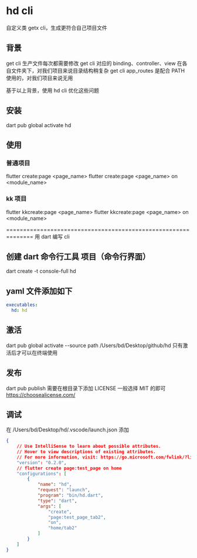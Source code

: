 # hd cli
自定义类 getx cli，生成更符合自己项目文件

## 背景
get cli 生产文件每次都需要修改
get cli 对应的 binding、controller、view 在各自文件夹下，对我们项目来说目录结构稍复杂
get cli app_routes 是配合 PATH 使用的，对我们项目来说无用

基于以上背景，使用 hd cli 优化这些问题

## 安装
dart pub global activate hd

## 使用
### 普通项目
flutter create:page <page_name>
flutter create:page <page_name> on <module_name>

### kk 项目
flutter kkcreate:page <page_name>
flutter kkcreate:page <page_name> on <module_name>

============================================================== 用 dart 编写 cli
## 创建 dart 命令行工具 项目（命令行界面）
dart create -t console-full hd  

## yaml 文件添加如下
```yaml
executables:
  hd: hd
```

## 激活
dart pub global activate --source path /Users/bd/Desktop/github/hd
只有激活后才可以在终端使用

## 发布
dart pub publish
需要在根目录下添加  LICENSE
一般选择 MIT 的即可
https://choosealicense.com/

## 调试
在 /Users/bd/Desktop/hd/.vscode/launch.json 添加
```json
{
    // Use IntelliSense to learn about possible attributes.
    // Hover to view descriptions of existing attributes.
    // For more information, visit: https://go.microsoft.com/fwlink/?linkid=830387
    "version": "0.2.0",
    // flutter create page:test_page on home
    "configurations": [
        {
            "name": "hd",
            "request": "launch",
            "program": "bin/hd.dart",
            "type": "dart",
            "args": [
                "create",
                "page:test_page_tab2",
                "on",
                "home/tab2"
            ]
        }
    ]
}
```


